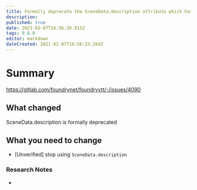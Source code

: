 ```yaml
---
title: Formally deprecate the SceneData.description attribute which has been unused since an early Beta version when Scene's could be linked to Journal Entries.
description: 
published: true
date: 2021-02-07T16:56:26.815Z
tags: 0.8.0
editor: markdown
dateCreated: 2021-02-07T16:56:23.264Z
---
```


# Summary
https://gitlab.com/foundrynet/foundryvtt/-/issues/4090

## What changed

SceneData.description is formally deprecated

## What you need to change

- [Unverified] stop using `SceneData.description`

### Research Notes

- 